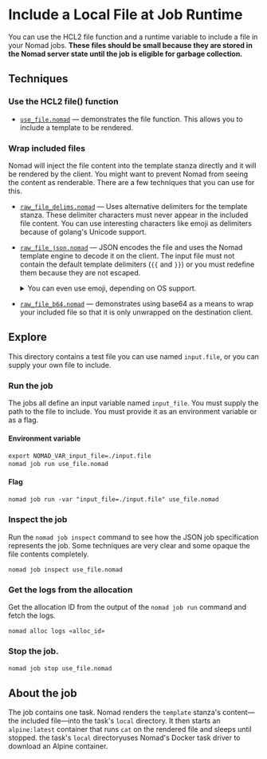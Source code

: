 # Include a Local File at Job Runtime

You can use the HCL2 file function and a runtime variable to include a file in
your Nomad jobs. **These files should be small because they are stored in the
Nomad server state until the job is eligible for garbage collection.**

## Techniques

### Use the HCL2 file() function

- [`use_file.nomad`] — demonstrates the file function. This allows you to include
a template to be rendered.

### Wrap included files

Nomad will inject the file content into the template stanza directly and it
will be rendered by the client. You might want to prevent Nomad from seeing
the content as renderable. There are a few techniques that you can use for
this.

- [`raw_file_delims.nomad`] — Uses alternative delimiters for the template
  stanza. These delimiter characters must never appear in the included file
  content. You can use interesting characters like emoji as delimiters
  because of golang's Unicode support.

- [`raw_file_json.nomad`] — JSON encodes the file and uses the Nomad template
  engine to decode it on the client. The input file must not contain the default
  template delimiters (`{{` and `}}`) or you must redefine them because they are
  not escaped.
  <details><summary>You can even use emoji, depending on OS support.</summary>

  !["Image of the Nomad UI's job definition tab showing the "prohibited" emoji as LedtDelimiter and RightDelimiter"](doc/emoji-delimiters.png "Emoji are fun and functional.")

  </details>

- [`raw_file_b64.nomad`] — demonstrates using base64 as a means to wrap your
  included file so that it is only unwrapped on the destination client.

## Explore

This directory contains a test file you can use named `input.file`, or you can
supply your own file to include.

### Run the job

The jobs all define an input variable named `input_file`. You must supply the
path to the file to include. You must provide it as an environment variable or
as a flag. 

#### Environment variable

```
export NOMAD_VAR_input_file=./input.file
nomad job run use_file.nomad
```

#### Flag

```
nomad job run -var "input_file=./input.file" use_file.nomad
```

### Inspect the job

Run the `nomad job inspect` command to see how the JSON job specification
represents the job. Some techniques are very clear and some opaque the
file contents completely.

```
nomad job inspect use_file.nomad
```

### Get the logs from the allocation

Get the allocation ID from the output of the `nomad job run` command and fetch
the logs.

```
nomad alloc logs «alloc_id»
```

### Stop the job.

```
nomad job stop use_file.nomad
```

## About the job

The job contains one task. Nomad renders the `template` stanza's content—the
included file—into the task's `local` directory. It then starts an
`alpine:latest` container that runs `cat` on the rendered file and sleeps
until stopped.  the task's `local` directoryuses Nomad's Docker task driver to
download an Alpine container.

[`use_file.nomad`]: ./use_file.nomad
[`raw_file_delims.nomad`]: ./raw_file_delims.nomad
[`raw_file_json.nomad`]: ./raw_file_json.nomad
[`raw_file_b64.nomad`]: ./raw_file_b64.nomad
